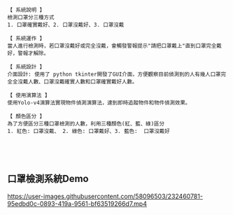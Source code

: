 
```
【 系統說明 】
檢測口罩分三種方式
1. 口罩確實戴好、2. 口罩沒戴好、3. 口罩沒戴

【 系統運作 】
當人進行檢測時，若口罩沒戴好或完全沒戴，會觸發警報提示"請把口罩戴上"直到口罩完全戴好，警報才解除。

【 系統設計 】
介面設計: 使用了 python tkinter開發了GUI介面，方便觀察目前偵測到的人有幾人口罩完全全沒戴人數、口罩沒戴確實人數和口罩確實戴好人數。

【 使用演算法 】
使用Yolo-v4演算法實現物件偵測演算法，達到即時追蹤物件和物件偵測效果。

【 顏色區分 】
為了方便區分三種口罩檢測的人數，利用三種顏色(紅、藍、綠)區分
1. 紅色: 口罩沒戴、 2. 綠色: 口罩戴好、3. 藍色:  口罩沒戴好





```



## 口罩檢測系統Demo


https://user-images.githubusercontent.com/58096503/232460781-95edbd0c-0893-419a-9561-bf63519266d7.mp4
